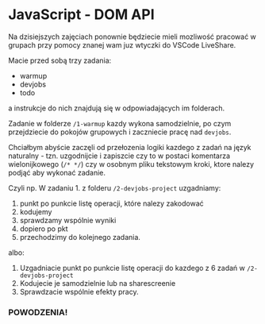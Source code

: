 # JavaScript - DOM API

Na dzisiejszych zajęciach ponownie będziecie mieli mozliwość pracować w grupach przy pomocy znanej wam juz wtyczki do VSCode LiveShare.

Macie przed sobą trzy zadania:

- warmup
- devjobs
- todo

a instrukcje do nich znajdują się w odpowiadających im folderach.

Zadanie w folderze `/1-warmup` kazdy wykona samodzielnie, po czym przejdziecie do pokojów grupowych i zaczniecie pracę nad `devjobs`.

Chciałbym abyście zaczęli od przełozenia logiki kazdego z zadań na język naturalny - tzn. uzgodnijcie i zapiszcie czy to w postaci komentarza wielonijkowego (`/* */`) czy w osobnym pliku tekstowym kroki, ktore nalezy podjąć aby wykonać zadanie.

Czyli np.
W zadaniu 1. z folderu `/2-devjobs-project` uzgadniamy:

1. punkt po punkcie listę operacji, które nalezy zakodować
2. kodujemy
3. sprawdzamy wspólnie wyniki
4. dopiero po pkt
5. przechodzimy do kolejnego zadania.

albo:

1. Uzgadniacie punkt po punkcie listę operacji do kazdego z 6 zadań w `/2-devjobs-project`
2. Kodujecie je samodzielnie lub na sharescreenie
3. Sprawdzacie wspólnie efekty pracy.

### POWODZENIA!
